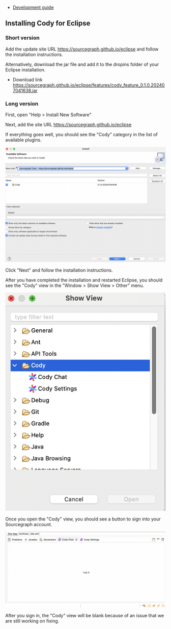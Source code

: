 - [Development guide](docs/development.md)

## Installing Cody for Eclipse

### Short version

Add the update site URL https://sourcegraph.github.io/eclipse and follow the installation instructions.

Alternatively, download the jar file and add it to the dropins folder of your Eclipse installation.

- Download link https://sourcegraph.github.io/eclipse/features/cody_feature_0.1.0.202407041638.jar

### Long version

First, open "Help > Install New Software"

Next, add the site URL https://sourcegraph.github.io/eclipse

If everything goes well, you should see the "Cody" category in the list of available plugins. 

![Installing the plugin](docs/img/install-site-url.png)

Click "Next" and follow the installation instructions.

After you have completed the installation and restarted Eclipse, you should see the "Cody" view in the "Window > Show View > Other" menu.

![Cody view](docs/img/cody-view.png)

Once you open the "Cody" view, you should see a button to sign into your Sourcegraph account.

![Sign in](docs/img/sign-in.png)

After you sign in, the "Cody" view will be blank because of an issue that we are still working on fixing.
